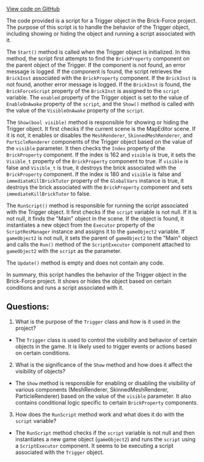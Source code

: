 [View code on GitHub](https://github.com/TieHaxJan/Brick-Force/Assembly-CSharp\Trigger.cs)

The code provided is a script for a Trigger object in the Brick-Force project. The purpose of this script is to handle the behavior of the Trigger object, including showing or hiding the object and running a script associated with it.

The `Start()` method is called when the Trigger object is initialized. In this method, the script first attempts to find the `BrickProperty` component on the parent object of the Trigger. If the component is not found, an error message is logged. If the component is found, the script retrieves the `BrickInst` associated with the `BrickProperty` component. If the `BrickInst` is not found, another error message is logged. If the `BrickInst` is found, the `BrickForceScript` property of the `BrickInst` is assigned to the `script` variable. The `enabled` property of the Trigger object is set to the value of `EnableOnAwake` property of the `script`, and the `Show()` method is called with the value of the `VisibleOnAwake` property of the `script`.

The `Show(bool visible)` method is responsible for showing or hiding the Trigger object. It first checks if the current scene is the MapEditor scene. If it is not, it enables or disables the `MeshRenderer`, `SkinnedMeshRenderer`, and `ParticleRenderer` components of the Trigger object based on the value of the `visible` parameter. It then checks the `Index` property of the `BrickProperty` component. If the index is 162 and `visible` is true, it sets the `Visible_t` property of the `BrickProperty` component to true. If `visible` is false and `Visible_t` is true, it destroys the brick associated with the `BrickProperty` component. If the index is 180 and `visible` is false and `immediateKillBrickTutor` property of the `GlobalVars` instance is true, it destroys the brick associated with the `BrickProperty` component and sets `immediateKillBrickTutor` to false.

The `RunScript()` method is responsible for running the script associated with the Trigger object. It first checks if the `script` variable is not null. If it is not null, it finds the "Main" object in the scene. If the object is found, it instantiates a new object from the `Executor` property of the `ScriptResManager` instance and assigns it to the `gameObject2` variable. If `gameObject2` is not null, it sets the parent of `gameObject2` to the "Main" object and calls the `Run()` method of the `ScriptExecutor` component attached to `gameObject2` with the `script` as the parameter.

The `Update()` method is empty and does not contain any code.

In summary, this script handles the behavior of the Trigger object in the Brick-Force project. It shows or hides the object based on certain conditions and runs a script associated with it.
## Questions: 
 1. What is the purpose of the `Trigger` class and how is it used in the project?
- The `Trigger` class is used to control the visibility and behavior of certain objects in the game. It is likely used to trigger events or actions based on certain conditions.

2. What is the significance of the `Show` method and how does it affect the visibility of objects?
- The `Show` method is responsible for enabling or disabling the visibility of various components (MeshRenderer, SkinnedMeshRenderer, ParticleRenderer) based on the value of the `visible` parameter. It also contains conditional logic specific to certain `BrickProperty` components.

3. How does the `RunScript` method work and what does it do with the `script` variable?
- The `RunScript` method checks if the `script` variable is not null and then instantiates a new game object (`gameObject2`) and runs the `script` using a `ScriptExecutor` component. It seems to be executing a script associated with the `Trigger` object.
